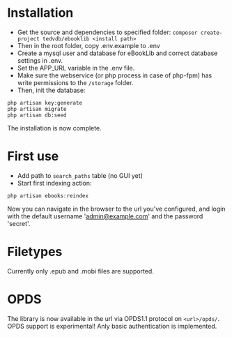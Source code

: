 # Installation
- Get the source and dependencies to specified folder:
```composer create-project tedvdb/ebooklib <install path>```
- Then in the root folder, copy .env.example to .env
- Create a mysql user and database for eBookLib and correct database settings in .env.
- Set the APP_URL variable in the .env file.
- Make sure the webservice (or php process in case of php-fpm) has write permissions to the ```/storage``` folder.
- Then, init the database:
```
php artisan key:generate
php artisan migrate
php artisan db:seed
```
The installation is now complete.
# First use
- Add path to ```search_paths``` table (no GUI yet)
- Start first indexing action:
```
php artisan ebooks:reindex
```

Now you can navigate in the browser to the url you've configured, and login with the default username 'admin@example.com' and the password 'secret'.

# Filetypes
Currently only .epub and .mobi files are supported.

# OPDS
The library is now available in the url via OPDS1.1 protocol on ```<url>/opds/```.
OPDS support is experimental! Anly basic authentication is implemented.
